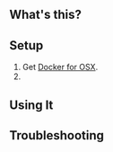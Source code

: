## What's this?



## Setup

1. Get [Docker for OSX](https://download.docker.com/mac/stable/Docker.dmg).
1. 

## Using It



## Troubleshooting

